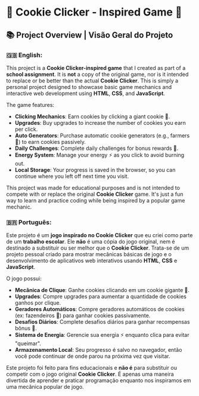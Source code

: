 # 🍪 Cookie Clicker - Inspired Game 🍪

## 📚 Project Overview | Visão Geral do Projeto

### 🇬🇧 English:

This project is a **Cookie Clicker-inspired game** that I created as part of a **school assignment**. It is **not** a copy of the original game, nor is it intended to replace or be better than the actual **Cookie Clicker**. This is simply a personal project designed to showcase basic game mechanics and interactive web development using **HTML**, **CSS**, and **JavaScript**.

The game features:
- **Clicking Mechanics**: Earn cookies by clicking a giant cookie 🍪.
- **Upgrades**: Buy upgrades to increase the number of cookies you earn per click.
- **Auto Generators**: Purchase automatic cookie generators (e.g., farmers 🌾) to earn cookies passively.
- **Daily Challenges**: Complete daily challenges for bonus rewards 🎉.
- **Energy System**: Manage your energy ⚡ as you click to avoid burning out.
- **Local Storage**: Your progress is saved in the browser, so you can continue where you left off next time you visit.

This project was made for educational purposes and is not intended to compete with or replace the original **Cookie Clicker** game. It's just a fun way to learn and practice coding while being inspired by a popular game mechanic.

### 🇧🇷 Português:

Este projeto é um **jogo inspirado no Cookie Clicker** que eu criei como parte de um **trabalho escolar**. Ele **não** é uma cópia do jogo original, nem é destinado a substituir ou ser melhor que o **Cookie Clicker**. Trata-se de um projeto pessoal criado para mostrar mecânicas básicas de jogo e o desenvolvimento de aplicativos web interativos usando **HTML**, **CSS** e **JavaScript**.

O jogo possui:
- **Mecânica de Clique**: Ganhe cookies clicando em um cookie gigante 🍪.
- **Upgrades**: Compre upgrades para aumentar a quantidade de cookies ganhos por clique.
- **Geradores Automáticos**: Compre geradores automáticos de cookies (ex: fazendeiros 🌾) para ganhar cookies passivamente.
- **Desafios Diários**: Complete desafios diários para ganhar recompensas bônus 🎉.
- **Sistema de Energia**: Gerencie sua energia ⚡ enquanto clica para evitar "queimar".
- **Armazenamento Local**: Seu progresso é salvo no navegador, então você pode continuar de onde parou na próxima vez que visitar.

Este projeto foi feito para fins educacionais e **não é** para substituir ou competir com o jogo original **Cookie Clicker**. É apenas uma maneira divertida de aprender e praticar programação enquanto nos inspiramos em uma mecânica popular de jogo.

